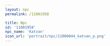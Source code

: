 ```yaml
---
layout: npc
permalink: /11001958

title: Npc
id: '11001958'
npc_name: 'Katvan'
icon_url: 'portrait/npc/11000044_katvan_p.png'
---
```

